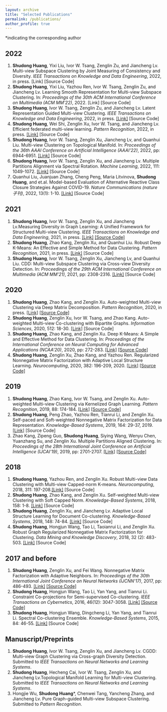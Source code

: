 ```yaml
---
layout: archive
title: "Selected Publications"
permalink: /publications/
author_profile: true
---
```

*indicating the corresponding author
## 2022
1. **Shudong Huang**, Yixi Liu, Ivor W. Tsang, Zenglin Zu, and Jiancheng Lv. Multi-view Subspace Clustering by Joint Measuring of Consistency and Diversity. <i>IEEE Transactions on Knowledge and Data Engineering</i>, 2022, in press. [Link]  [Source Code] 
2. **Shudong Huang**, Yixi Liu, Yazhou Ren, Ivor W. Tsang, Zenglin Zu, and Jiancheng Lv. Learning Smooth Representation for Multi-view Subspace Clustering. In: <i>Proceedings of the 30th ACM International Conference on Multimedia (ACM MM'22)</i>, 2022. [Link]  [Source Code] 
3. **Shudong Huang**, Ivor W. Tsang, Zenglin Zu, and Jiancheng Lv. Latent Representation Guided Multi-view Clustering. <i>IEEE Transactions on Knowledge and Data Engineering</i>, 2022, in press. [[Link]](https://ieeexplore.ieee.org/abstract/document/9839553) [Source Code] 
4. **Shudong Huang**, Wei Shi, Zenglin Xu, Ivor W. Tsang, and Jiancheng Lv. Efficient federated multi-view learning. <i>Pattern Recognition</i>, 2022, in press. [[Link]](https://www.sciencedirect.com/science/article/pii/S0031320322002989) [Source Code]
5. **Shudong Huang**, Ivor W. Tsang, Zenglin Xu, Jiancheng Lv, and Quanhui Liu. Multi-view Clustering on Topological Manifold. In: <i>Proceedings of the 36th AAAI Conference on Artificial Intelligence (AAAI'22)</i>, 2022, pp: 6944-6951. [[Link]](https://ojs.aaai.org/index.php/AAAI/article/view/20652) [Source Code]
6. **Shudong Huang**, Ivor W. Tsang, Zenglin Xu, and Jiancheng Lv. Multiple Partitions Alignment via Spectral Rotation. <i>Machine Learning</i>, 2022, 111: 1049-1072. [[Link]](https://link.springer.com/article/10.1007/s10994-021-06071-x) [Source Code] 
7. Quanhui Liu, Juanjuan Zhang, Cheng Peng, Maria Litvinova, **Shudong Huang**, and et.al. Model-based Evaluation of Alternative Reactive Class Closure Strategies Against COVID-19. <i>Nature Communications (nature 子刊)</i>, 2022, 13(1): 1-10. [[Link]](https://www.nature.com/articles/s41467-021-27939-5) [Source Code]


## 2021
1. **Shudong Huang**, Ivor W. Tsang, Zenglin Xu, and Jiancheng Lv.Measuring Diversity in Graph Learning: A Unified Framework for Structured Multi-view Clustering. <i>IEEE Transactions on Knowledge and Data Engineering</i>, 2021, in press. [[Link]](https://ieeexplore.ieee.org/document/9385922) [[Source Code]](https://github.com/huangsd/CDMGC)
2. **Shudong Huang**, Zhao Kang, Zenglin Xu, and Quanhui Liu. Robust Deep K-Means: An Effective and Simple Method for Data Clustering. <i>Pattern Recognition</i>, 2021, in press. [[Link]](https://doi.org/10.1016/j.patcog.2021.107996) [Source Code]
3. **Shudong Huang**, Ivor W. Tsang, Zenglin Xu, Jiancheng Lv, and Quanhui Liu. CDD: Multi-view Subspace Clustering via Cross-view Diversity Detection. In: <i>Proceedings of the 29th ACM International Conference on Multimedia (ACM MM'21)</i>, 2021, pp: 2308-2316. [[Link]](https://dl.acm.org/doi/abs/10.1145/3474085.3475393) [Source Code]

## 2020
1. **Shudong Huang**, Zhao Kang, and Zenglin Xu. Auto-weighted Multi-view Clustering via Deep Matrix Decomposition. <i>Pattern Recognition</i>, 2020, in press. [[Link]](https://www.sciencedirect.com/science/article/pii/S0031320319303188) [[Source Code]](https://github.com/huangsd/DeepMVC)
2. **Shudong Huang**, Zenglin Xu, Ivor W. Tsang, and Zhao Kang. Auto-weighted Multi-view Co-clustering with Bipartite Graphs. <i>Information Sciences</i>, 2020, 512: 18-30. [[Link]](https://www.sciencedirect.com/science/article/pii/S0020025519309302) [Source Code]
3. **Shudong Huang**, Zhao Kang, and Zenglin Xu. Deep K-Means: A Simple and Effective Method for Data Clustering. In: <i>Proceedings of the International Conference on Neural Computing for Advanced Applications (NCAA'20)</i>, 2020, pp: 272-283. [[Link]](https://link.springer.com/chapter/10.1007/978-981-15-7670-6_23) [[Source Code]](https://github.com/huangsd/Deep-K-means)
4. **Shudong Huang**, Zenglin Xu, Zhao Kang, and Yazhou Ren. Regularized Nonnegative Matrix Factorization with Adaptive Local Structure Learning. <i>Neurocomputing</i>, 2020, 382: 196-209, 2020. [[Link]](https://www.sciencedirect.com/science/article/pii/S0925231219316728) [[Source Code]](https://github.com/huangsd/NMFAN)

## 2019
1. **Shudong Huang**, Zhao Kang, Ivor W. Tsang, and Zenglin Xu. Auto-weighted Multi-view Clustering via Kernelized Graph Learning. <i>Pattern Recognition</i>, 2019, 88: 174-184. [[Link]](https://www.sciencedirect.com/science/article/pii/S0031320318303959) [[Source Code]](https://github.com/huangsd/MVC-via-kernelized-graph-learning)
2. **Shudong Huang**, Peng Zhao, Yazhou Ren, Tianrui Li, and Zenglin Xu. Self-paced and Soft-weighted Nonnegative Matrix Factorization for Data Representation. <i>Knowledge-Based Systems</i>, 2019, 164: 29-37, 2019. [[Link]](https://www.sciencedirect.com/science/article/pii/S0950705118304891) [Source Code]
3. Zhao Kang, Zipeng Guo, **Shudong Huang**, Siying Wang, Wenyu Chen, Yuanzhang Su, and Zenglin Xu. Multiple Partitions Aligned Clustering. In: <i>Proceedings of the 28th International Joint Conference on Artificial Intelligence (IJCAI'19)</i>, 2019, pp: 2701-2707. [[Link]](https://dl.acm.org/doi/abs/10.5555/3367243.3367415) [[Source Code]](https://github.com/sckangz/mPAC)

## 2018
1. **Shudong Huang**, Yazhou Ren, and Zenglin Xu. Robust Multi-view Data Clustering with Multi-view Capped-norm K-means. <i>Neurocomputing</i>, 2018, 311: 197-208.[[Link]](https://www.sciencedirect.com/science/article/pii/S092523121830657X) [Source Code]
2. **Shudong Huang**, Zhao Kang, and Zenglin Xu. Self-weighted Multi-view Clustering with Soft Capped Norm. <i>Knowledge-Based Systems</i>, 2018, 158: 1-8. [[Link]](https://www.sciencedirect.com/science/article/pii/S0950705118302466) [Source Code]
3. **Shudong Huang**, Zenglin Xu, and Jiancheng Lv. Adaptive Local Structure Learning for Document Co-clustering. <i>Knowledge-Based Systems</i>, 2018, 148: 74-84. [[Link]](https://www.sciencedirect.com/science/article/pii/S0950705118300704) [Source Code]
4. **Shudong Huang**, Hongjun Wang, Tao Li, Taoianrui Li, and Zenglin Xu. Robust Graph Regularized Nonnegative Matrix Factorization for Clustering. <i>Data Mining and Knowledge Discovery</i>, 2018, 32 (2): 483-503. [[Link]](https://link.springer.com/article/10.1007/s10618-017-0543-9) [Source Code]

## 2017 and before
1. **Shudong Huang**, Zenglin Xu, and Fei Wang. Nonnegative Matrix Factorization with Adaptive Neighbors. In: <i>Proceedings of the 30th International Joint Conference on Neural Networks (IJCNN'17)</i>, 2017, pp: 486-493. [[Link]](https://ieeexplore.ieee.org/abstract/document/7965893) [[Source Code]](https://github.com/huangsd/NMFAN)
2. **Shudong Huang**, Hongjun Wang, Tao Li, Yan Yang, and Tianrui Li. Constraint Co-projections for Semi-supervised Co-clustering. <i>IEEE Transactions on Cybernetics</i>, 2016, 46(12): 3047-3058. [[Link]](https://ieeexplore.ieee.org/abstract/document/7328720) [[Source Code]](https://github.com/huangsd/CPSSCC)
3. **Shudong Huang**, Hongjun Wang, Dingcheng Li, Yan Yang, and Tianrui Li. Spectral Co-clustering Ensemble. <i>Knowledge-Based Systems</i>, 2015, 84: 46-55. [[Link]](https://www.sciencedirect.com/science/article/pii/S0950705115001318) [Source Code]

## Manuscript/Preprints
1. **Shudong Huang**, Ivor W. Tsang, Zenglin Xu, and Jiancheng Lv. CGDD: Multi-view Graph Clustering via Cross-graph Diversity Detection. Submitted to <i>IEEE Transactions on Neural Networks and Learning Systems</i>.
2. **Shudong Huang**, Hecheng Cai, Ivor W. Tsang, Zenglin Xu, and Jiancheng Lv.Topological Manifold Learning for Multi-view Clustering. Submitted to <i>IEEE Transactions on Neural Networks and Learning Systems</i>.
3. Hongjie Wu, **Shudong Huang***, Chenwei Tang, Yancheng Zhang, and Jiancheng Lv. Pure Graph-guided Multi-view Subspace Clustering. Submitted to <i>Pattern Recognition</i>.

<!--
4. Yixi Liu, Yuze Tan, Hongjie Wu, Yazhou Ren, Jiancheng Lv, and **Shudong Huang***, Smoothed Metric Subspace Clustering. Submitted to <i>AAAI'23</i>.
5. Yuze Tan, Yixi Liu, Hongjie Wu, Jiancheng Lv, and **Shudong Huang***, Metric Multi-view Graph Clustering. Submitted to <i>AAAI'23</i>.
-->

